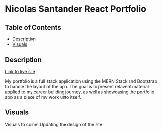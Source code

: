 # Nicolas Santander React Portfolio

## Table of Contents
* [Description](#description)
* [Visuals](#visuals)

## Description

[Link to live site](https://nsantander1095.github.io/nsantander-portfolio/)

My portfolio is a full stack application using the MERN Stack and Bootstrap to handle the layout of the app. The goal is to present relavent material applied to my career building journey, as well as showcasing the portfolio app as a piece of my work unto itself. 

## Visuals

Visuals to come! Updating the design of the site.